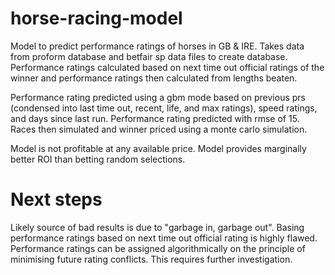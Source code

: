 # horse-racing-model
Model to predict performance ratings of horses in GB & IRE. Takes data from proform database and betfair sp data files to create database. Performance ratings calculated based on next time out official ratings of the winner and performance ratings then calculated from lengths beaten.

Performance rating predicted using a gbm mode based on previous prs (condensed into last time out, recent, life, and max ratings), speed ratings, and days since last run. Performance rating predicted with rmse of 15. Races then simulated and winner priced using a monte carlo simulation.

Model is not profitable at any available price. Model provides marginally better ROI than betting random selections.

# Next steps
Likely source of bad results is due to "garbage in, garbage out". Basing performance ratings based on next time out official rating is highly flawed. Performance ratings can be assigned algorithmically on the principle of minimising future rating conflicts. This requires further investigation.
